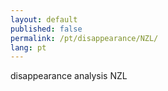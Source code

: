 ```yaml
---
layout: default
published: false
permalink: /pt/disappearance/NZL/
lang: pt
---
```


disappearance analysis NZL
